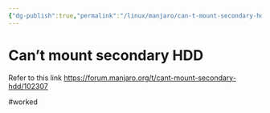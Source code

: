 ```yaml
---
{"dg-publish":true,"permalink":"/linux/manjaro/can-t-mount-secondary-hdd/"}
---
```


# Can’t mount secondary HDD
Refer to this link
https://forum.manjaro.org/t/cant-mount-secondary-hdd/102307

#worked